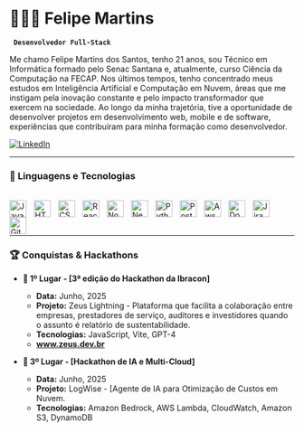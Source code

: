 # 👨🏻‍💻 Felipe Martins

**` Desenvolvedor Full-Stack`**

Me chamo Felipe Martins dos Santos, tenho 21 anos, sou Técnico em Informática formado pelo Senac Santana e, atualmente, curso Ciência da Computação na FECAP. Nos últimos tempos, tenho concentrado meus estudos em Inteligência Artificial e Computação em Nuvem, áreas que me instigam pela inovação constante e pelo impacto transformador que exercem na sociedade. Ao longo da minha trajetória, tive a oportunidade de desenvolver projetos em desenvolvimento web, mobile e de software, experiências que contribuíram para minha formação como desenvolvedor.

<p align="left">
  <a href="www.linkedin.com/in/ifelipemartins/">
    <img 
      alt="LinkedIn"
      src="https://img.shields.io/badge/LinkedIn-0077B5?style=for-the-badge&logo=linkedin&logoColor=white"
    />
  </a>
</p>

---

### 🤖 Linguagens e Tecnologias

<br>
<img 
    align="left" 
    alt="JavaScript" 
    title="JavaScript"
    width="30px" 
    style="padding-right: 10px;" 
    src="https://cdn.jsdelivr.net/gh/devicons/devicon@latest/icons/javascript/javascript-original.svg" 
/>
<img 
    align="left" 
    alt="HTML"
    title="HTML" 
    width="30px" 
    style="padding-right: 10px;" 
    src="https://cdn.jsdelivr.net/gh/devicons/devicon@latest/icons/html5/html5-original.svg" 
/>
<img 
    align="left" 
    alt="CSS" 
    title="CSS"
    width="30px" 
    style="padding-right: 10px;" 
    src="https://cdn.jsdelivr.net/gh/devicons/devicon@latest/icons/css3/css3-original.svg" 
/>
<img 
    align="left" 
    alt="React"
    title="React" 
    width="30px" 
    style="padding-right: 10px;" 
    src="https://cdn.jsdelivr.net/gh/devicons/devicon@latest/icons/react/react-original.svg" 
/>
<img 
    align="left" 
    alt="Node.js" 
    title="Node.js"
    width="30px" 
    style="padding-right: 10px;" 
    src="https://cdn.jsdelivr.net/gh/devicons/devicon@latest/icons/nodejs/nodejs-plain-wordmark.svg" 
/>
<img 
    align="left" 
    alt="Next.js" 
    title="Next.js"
    width="30px" 
    style="padding-right: 10px;" 
    src="https://cdn.jsdelivr.net/gh/devicons/devicon@latest/icons/nextjs/nextjs-plain.svg" 
/>
<img 
    align="left" 
    alt="Python" 
    title="Python"
    width="30px" 
    style="padding-right: 10px;" 
    src="https://cdn.jsdelivr.net/gh/devicons/devicon@latest/icons/python/python-original.svg" 
/>
<img 
    align="left" 
    alt="PostgreSQL"
    title="PostgreSQL" 
    width="30px" 
    style="padding-right: 10px;" 
    src="https://cdn.jsdelivr.net/gh/devicons/devicon@latest/icons/postgresql/postgresql-plain.svg" 
/>
<img 
    align="left" 
    alt="Aws"
    title="Aws" 
    width="30px" 
    style="padding-right: 10px;" 
    src="https://cdn.jsdelivr.net/gh/devicons/devicon@latest/icons/amazonwebservices/amazonwebservices-plain-wordmark.svg" 
/>
<img 
    align="left" 
    alt="Docker" 
    title="Docker"
    width="30px" 
    style="padding-right: 10px;" 
    src="https://cdn.jsdelivr.net/gh/devicons/devicon@latest/icons/docker/docker-plain-wordmark.svg" 
/>
<img 
    align="left" 
    alt="Jira" 
    title="Jira"
    width="30px" 
    style="padding-right: 10px;" 
    src="https://cdn.jsdelivr.net/gh/devicons/devicon@latest/icons/jira/jira-original.svg" 
/>
   
<img 
    align="left" 
    alt="Git" 
    title="Git"
    width="30px" 
    style="padding-right: 10px;" 
    src="https://cdn.jsdelivr.net/gh/devicons/devicon@latest/icons/git/git-original.svg" 
/>



<br/>

<br>

---


### 🏆 Conquistas & Hackathons

- **🥇 1º Lugar - [3ª edição do Hackathon da Ibracon]**
  - **Data:** Junho, 2025
  - **Projeto:** Zeus Lightning - Plataforma que facilita a colaboração entre empresas, prestadores de serviço, auditores e investidores quando o assunto é relatório de sustentabilidade.
  - **Tecnologias:** JavaScript, Vite, GPT-4
  - **www.zeus.dev.br**

- **🥉 3º Lugar - [Hackathon de IA e Multi-Cloud]**
  - **Data:** Junho, 2025
  - **Projeto:** LogWise - [Agente de IA para Otimização de Custos em Nuvem.
  - **Tecnologias:** Amazon Bedrock, AWS Lambda, CloudWatch, Amazon S3, DynamoDB

</p>
